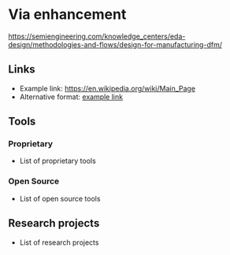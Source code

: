 # Via enhancement
https://semiengineering.com/knowledge_centers/eda-design/methodologies-and-flows/design-for-manufacturing-dfm/


## Links
- Example link: https://en.wikipedia.org/wiki/Main_Page
- Alternative format: [example link](https://en.wikipedia.org/wiki/Main_Page)

## Tools

### Proprietary
- List of proprietary tools

### Open Source
- List of open source tools

## Research projects
- List of research projects
